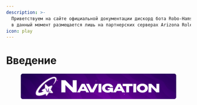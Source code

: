 ```yaml
---
description: >-
  Приветствуем на сайте официальной документации дискорд бота Robo-Hamster! Бот
  в данный момент размещается лишь на партнерских серверах Arizona Role Play.
icon: play
---
```


# Введение



<figure><img src=".gitbook/assets/уквава.png" alt=""><figcaption></figcaption></figure>

